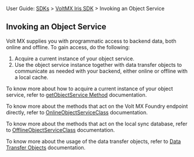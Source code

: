                             

User Guide: [SDKs](../Foundry_SDKs.md) > [VoltMX Iris SDK](../VoltMXStudio/Installing_VoltMXJS_SDK.md) > Invoking an Object Service

Invoking an Object Service
--------------------------

Volt MX  supplies you with programmatic access to backend data, both online and offline. To gain access, do the following:

1.  Acquire a current instance of your object service.
2.  Use the object service instance together with data transfer objects to communicate as needed with your backend, either online or offline with a local cache.

To know more about how to acquire a current instance of your object service, refer to [getObjectService Method](getObjectService_Method.md) documentation.

To know more about the methods that act on the Volt MX Foundry endpoint directly, refer to [OnlineObjectServiceClass](OnlineObjectService_Class.md) documentation.

To know more about the methods that act on the local sync database, refer to [OfflineObjectServiceClass](OfflineObjectService_Class.md) documentation.

To know more about the usage of the data transfer objects, refer to [Data Transfer Objects](Data_Transfer_Objects.md) documentation.
